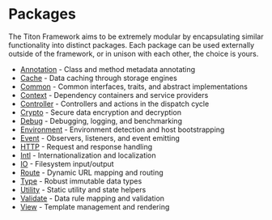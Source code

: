 # Packages #

The Titon Framework aims to be extremely modular by encapsulating similar functionality into distinct packages. Each package can be used externally outside of the framework, or in unison with each other, the choice is yours.

* [Annotation](annotation/index.md) - Class and method metadata annotating
* [Cache](cache/index.md) - Data caching through storage engines
* [Common](common/index.md) - Common interfaces, traits, and abstract implementations
* [Context](context/index.md) - Dependency containers and service providers
* [Controller](controller/index.md) - Controllers and actions in the dispatch cycle
* [Crypto](crypto/index.md) - Secure data encryption and decryption
* [Debug](debug/index.md) - Debugging, logging, and benchmarking
* [Environment](environment/index.md) - Environment detection and host bootstrapping
* [Event](event/index.md) - Observers, listeners, and event emitting
* [HTTP](http/index.md) - Request and response handling
* [Intl](intl/index.md) - Internationalization and localization
* [IO](io/index.md) - Filesystem input/output
* [Route](route/index.md) - Dynamic URL mapping and routing
* [Type](type/index.md) - Robust immutable data types
* [Utility](utility/index.md) - Static utility and state helpers
* [Validate](validate/index.md) - Data rule mapping and validation
* [View](view/index.md) - Template management and rendering
